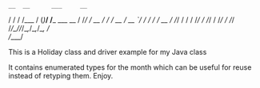 
    __  __      ___     __           
   / / / /___  / (_)___/ /___ ___  __
  / /_/ / __ \/ / / __  / __ `/ / / /
 / __  / /_/ / / / /_/ / /_/ / /_/ / 
/_/ /_/\____/_/_/\__,_/\__,_/\__, /  
                            /____/     

This is a Holiday class and driver example for my Java class

It contains enumerated types for the month which can be useful for reuse instead of retyping them. Enjoy.
